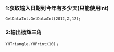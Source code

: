 ### 1:获取输入日期到今年有多少天(只能使用int)
    GetDataInt.GetDataInt(2012,2,12);
### 2:输出杨辉三角
    YHTriangle.YHPrint(10)；
